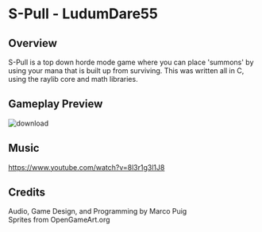 # S-Pull - LudumDare55

## Overview
S-Pull is a top down horde mode game where you can place 'summons' by using your mana that is built up from surviving.
This was written all in C, using the raylib core and math libraries.

## Gameplay Preview
![download](https://github.com/Marco-Puig/LudumDare55/assets/90495366/d4c6c82b-afc7-479a-8ce5-d7e135e637a0)

## Music
https://www.youtube.com/watch?v=8l3r1g3l1J8

## Credits
Audio, Game Design, and Programming by Marco Puig \
Sprites from OpenGameArt.org


 
